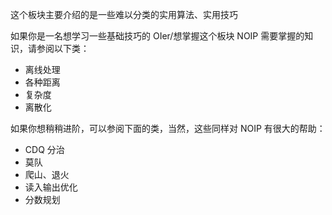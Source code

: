 这个板块主要介绍的是一些难以分类的实用算法、实用技巧

如果你是一名想学习一些基础技巧的 OIer/想掌握这个板块 NOIP 需要掌握的知识，请参阅以下类：

-   离线处理
-   各种距离
-   复杂度
-   离散化

如果你想稍稍进阶，可以参阅下面的类，当然，这些同样对 NOIP 有很大的帮助：

-   CDQ 分治
-   莫队
-   爬山、退火
-   读入输出优化
-   分数规划

